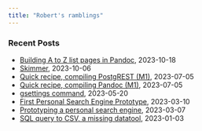 ```yaml
---
title: "Robert's ramblings"
---
```


### Recent Posts

- [Building A to Z list pages in Pandoc](/blog/2023/10/18/A-to-Z-lists.md), 2023-10-18
- [Skimmer](/blog/2023/10/06/concept.md), 2023-10-06
- [Quick recipe, compiling PostgREST (M1)](/blog/2023/07/05/quick-recipe-compiling-PostgREST-M1.md), 2023-07-05
- [Quick recipe, compiling Pandoc (M1)](/blog/2023/07/05/quick-recipe-compiling-Pandoc-M1.md), 2023-07-05
- [gsettings command](/blog/2023/05/20/gsettings-commands.md), 2023-05-20
- [First Personal Search Engine Prototype](/blog/2023/03/10/first-prototype-pse.md), 2023-03-10
- [Prototyping a personal search engine](/blog/2023/03/07/prototyping-a-personal-search-engine.md), 2023-03-07
- [SQL query to CSV, a missing datatool](/blog/2023/01/03/sql-to-csv-a-missing-datatool.md), 2023-01-03

